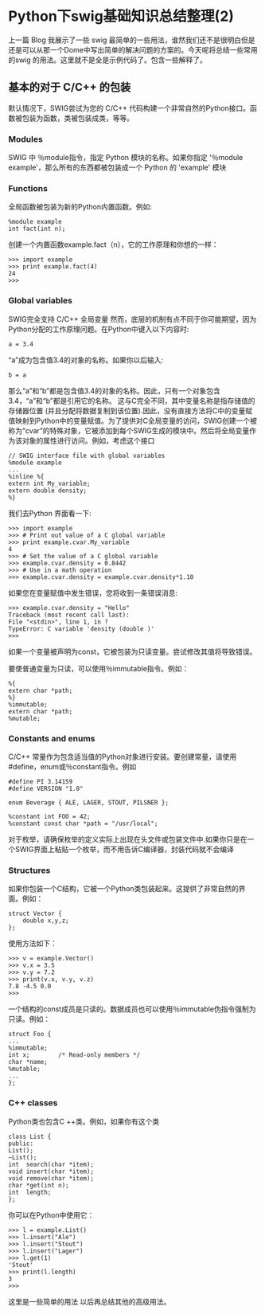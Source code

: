 # Python下swig基础知识总结整理(2)

上一篇 Blog 我展示了一些 swig 最简单的一些用法，谁然我们还不是很明白但是还是可以从那一个Dome中写出简单的解决问题的方案的。今天呢将总结一些常用的swig 的用法。这里就不是全是示例代码了。包含一些解释了。


## 基本的对于 C/C++ 的包装

默认情况下，SWIG尝试为您的 C/C++ 代码构建一个非常自然的Python接口。函数被包装为函数，类被包装成类，等等。

### Modules

SWIG 中 ％module指令，指定 Python 模块的名称。如果你指定 '％module example'，那么所有的东西都被包装成一个 Python 的 'example' 模块

### Functions

全局函数被包装为新的Python内置函数。例如:

    %module example
    int fact(int n);

创建一个内置函数example.fact（n），它的工作原理和你想的一样：

    >>> import example
    >>> print example.fact(4)
    24
    >>>

### Global variables

SWIG完全支持 C/C++ 全局变量 然而，底层的机制有点不同于你可能期望，因为Python分配的工作原理问题。在Python中键入以下内容时:

    a = 3.4

“a”成为包含值3.4的对象的名称。如果你以后输入:

    b = a

那么“a”和“b”都是包含值3.4的对象的名称。因此，只有一个对象包含3.4，“a”和“b”都是引用它的名称。 这与C完全不同，其中变量名称是指存储值的存储器位置 (并且分配将数据复制到该位置).因此，没有直接方法将C中的变量赋值映射到Python中的变量赋值。为了提供对C全局变量的访问，SWIG创建一个被称为“cvar”的特殊对象，它被添加到每个SWIG生成的模块中。然后将全局变量作为该对象的属性进行访问。例如，考虑这个接口

    // SWIG interface file with global variables
    %module example
    ...
    %inline %{
    extern int My_variable;
    extern double density;
    %}

我们去Python 界面看一下:

    >>> import example
    >>> # Print out value of a C global variable
    >>> print example.cvar.My_variable
    4
    >>> # Set the value of a C global variable
    >>> example.cvar.density = 0.8442
    >>> # Use in a math operation
    >>> example.cvar.density = example.cvar.density*1.10

如果您在变量赋值中发生错误，您将收到一条错误消息:

    >>> example.cvar.density = "Hello"
    Traceback (most recent call last):
    File "<stdin>", line 1, in ?
    TypeError: C variable 'density (double )'
    >>>

如果一个变量被声明为const，它被包装为只读变量。尝试修改其值将导致错误。

要使普通变量为只读，可以使用％immutable指令。例如：

    %{
    extern char *path;
    %}
    %immutable;
    extern char *path;
    %mutable;

### Constants and enums

C/C++ 常量作为包含适当值的Python对象进行安装。要创建常量，请使用#define，enum或％constant指令。例如


    #define PI 3.14159
    #define VERSION "1.0"

    enum Beverage { ALE, LAGER, STOUT, PILSNER };

    %constant int FOO = 42;
    %constant const char *path = "/usr/local";

对于枚举，请确保枚举的定义实际上出现在头文件或包装文件中.如果你只是在一个SWIG界面上粘贴一个枚举，而不用告诉C编译器，封装代码就不会编译

### Structures

如果你包装一个C结构，它被一个Python类包装起来。这提供了非常自然的界面。例如：

    struct Vector {
        double x,y,z;
    };

使用方法如下：

    >>> v = example.Vector()
    >>> v.x = 3.5
    >>> v.y = 7.2
    >>> print(v.x, v.y, v.z)
    7.8 -4.5 0.0
    >>>

一个结构的const成员是只读的。数据成员也可以使用％immutable伪指令强制为只读。例如：

    struct Foo {
    ...
    %immutable;
    int x;        /* Read-only members */
    char *name;
    %mutable;
    ...
    };

### C++ classes

Python类也包含C ++类。例如，如果你有这个类

    class List {
    public:
    List();
    ~List();
    int  search(char *item);
    void insert(char *item);
    void remove(char *item);
    char *get(int n);
    int  length;
    };

你可以在Python中使用它：

    >>> l = example.List()
    >>> l.insert("Ale")
    >>> l.insert("Stout")
    >>> l.insert("Lager")
    >>> l.get(1)
    'Stout'
    >>> print(l.length)
    3
    >>>

这里是一些简单的用法 以后再总结其他的高级用法。

